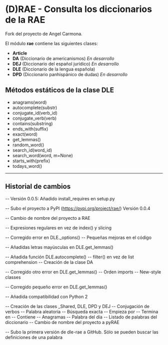 (D)RAE - Consulta los diccionarios de la RAE
=========================================

Fork del proyecto de Angel Carmona.

El módulo **rae** contiene las siguientes clases:
- **Article**
- **DA** (Diccionario de americanismos) *En desarrollo*
- **DEJ** (Diccionario del español jurídico) *En desarrollo*
- **DLE** (Diccionario de la lengua española)
- **DPD** (Diccionario panhispánico de dudas) *En desarrollo*

Métodos estáticos de la clase DLE
---------------------------------
- anagrams(word)
- autocomplete(substr)
- conjugate_id(verb_id)
- conjugate_verb(verb)
- contains(substring)
- ends_with(suffix)
- exact(word)
- get_lemmas()
- random_word()
- search_id(word_id)
- search_word(word, m=None)
- starts_with(prefix)
- todays_word()

---

Historial de cambios
--------------------

-- Versión 0.0.5: Añadido install_requires en setup.py

-- Subo el proyecto a PyPI (https://pypi.org/project/rae/) Versión 0.0.4

-- Cambio de nombre del proyecto a RAE

-- Expresiones regulares en vez de index() y slicing

-- Corregido error en DLE._options()
-- Pequeñas mejoras en el código

-- Añadidas letras mayúsculas en DLE.get_lemmas()

-- Añadida función DLE.autocomplete()
-- filter() en vez de list comprehension
-- Creación de la clase DA

-- Corregido otro error en DLE.get_lemmas()
-- Orden imports
-- New-style classes

-- Corregido pequeño error en DLE.get_lemmas()

-- Añadida compatibilidad con Python 2

-- Creación de las clases _Shared, DLE, DPD y DEJ
-- Conjugación de verbos
-- Palabra aleatoria
-- Búsqueda exacta
-- Empieza por
-- Termina en
-- Contiene
-- Anagramas
-- Palabra del día
-- Listado de palabras del diccionario
-- Cambio de nombre del proyecto a pyRAE

-- Subo la primera versión de dle-rae a GitHub. Sólo se pueden buscar las
  definiciones de una palabra
